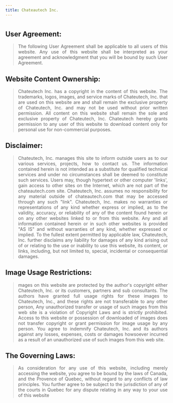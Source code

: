 ```yaml
---
title: Chateautech Inc.
---
```

#

## User Agreement:
<blockquote style="text-align: justify;">The following User Agreement shall be applicable to all users of this website. Any use of this website shall be interpreted as your agreement and acknowledgment that you will be bound by such User Agreement.</blockquote>

## Website Content Ownership:
<blockquote style="text-align: justify;">Chateutech Inc. has a copyright in the content of this website. The trademarks, logos, images, and service marks of Chateutech, Inc. that are used on this website are and shall remain the exclusive property of Chateutech, Inc. and may not be used without prior written permission. All content on this website shall remain the sole and exclusive property of Chateutech, Inc.  Chateutech hereby grants permission to any user of this website to download content only for personal use for non-commercial purposes.</blockquote>

## Disclaimer:
<blockquote style="text-align: justify;">Chateutech, Inc. manages this site to inform outside users as to our various services, projects, how to contact us. The information contained herein is not intended as a substitute for qualified technical services and under no circumstances shall be deemed to constitute such services. Users may, though hypertext or other computer 'links', gain access to other sites on the Internet, which are not part of the chateautech.com site. Chateutech, Inc. assumes no responsibility for any material outside of chateautech.com that may be accessed through any such "link". Chateutech, Inc. makes no warranties or representations of any kind whether express or implied, as to the validity, accuracy, or reliability of any of the content found herein or on any other websites linked to or from this website. Any and all information contained herein or in such other websites is provided "AS IS" and without warranties of any kind, whether expressed or implied. To the fullest extent permitted by applicable law, Chateutech, Inc. further disclaims any liability for damages of any kind arising out of or relating to the use or inability to use this website, its content, or links, including, but not limited to, special, incidental or consequential damages.</blockquote>

## Image Usage Restrictions:
<blockquote style="text-align: justify;">mages on this website are protected by the author's copyright either Chateutech, Inc. or its customers, partners and sub consultants. The authors have granted full usage rights for these images to Chateutech, Inc., and these rights are not transferable to any other person, Any unauthorized transfer or usage of such images from this web site is a violation of Copyright Laws and is strictly prohibited. Access to this website or possession of downloaded of images does not transfer copyright or grant permission for image usage by any person. You agree to indemnify Chateutech, Inc. and its authors against any losses, expenses, costs or damages howsoever incurred as a result of an unauthorized use of such images from this web site.</blockquote>

## The Governing Laws:
<blockquote style="text-align: justify;">As consideration for any use of this website, including merely accessing the website, you agree to be bound by the laws of Canada, and the Provence of Quebec, without regard to any conflicts of law principles. You further agree to be subject to the jurisdiction of any of the courts in Quebec for any dispute relating in any way to your use of this website</blockquote>